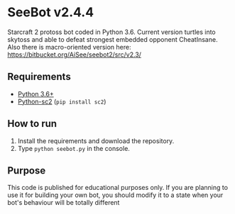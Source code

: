 # SeeBot v2.4.4

Starcraft 2 protoss bot coded in Python 3.6. Current version turtles
into skytoss and able to defeat strongest embedded opponent CheatInsane.
Also there is macro-oriented version here:
https://bitbucket.org/AiSee/seebot2/src/v2.3/

## Requirements
* [Python 3.6+](https://www.python.org/downloads/)
* [Python-sc2](https://github.com/Dentosal/python-sc2)
(```pip install sc2```)

## How to run
1. Install the requirements and download the repository.
2. Type ```python seebot.py``` in the console.

## Purpose
This code is published for educational purposes only. If you are
planning to use it for building your own bot, you should modify it to a
state when your bot's behaviour will be totally different